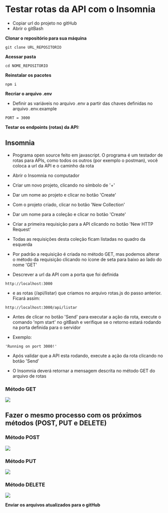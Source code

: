 # Testar rotas da API com o Insomnia
* Copiar url do projeto no gitHub
* Abrir o gitBash

**Clonar o repositório para sua máquina**
```
git clone URL_REPOSITORIO
```

**Acessar pasta**
```
cd NOME_REPOSITORIO
```

**Reinstalar os pacotes**
```
npm i
```
**Recriar o arquivo .env**
* Definir as variáveis no arquivo .env a partir das chaves definidas no arquivo .env.example
```
PORT = 3000
```

**Testar os endpoints (rotas) da API:**

## Insomnia
* Programa open source feito em javascript. O programa é um testador de rotas para APIs, como todos os outros (por exemplo o postman), você coloca a url da API e o caminho da rota

* Abrir o Insomnia no computador

* Criar um novo projeto, clicando no símbolo de '+'

* Dar um nome ao projeto e clicar no botão 'Create'

* Com o projeto criado, clicar no botão 'New Collection'

* Dar um nome para a coleção e clicar no botão 'Create'

* Criar a primeira requisição para a API clicando no botão 'New HTTP Request'

* Todas as requisições desta coleção ficam listadas no quadro da esquerda

* Por padrão a requisição é criada no método GET, mas podemos alterar o método da requisição clicando no ícone de seta para baixo ao lado do nome 'GET'

* Descrever a url da API com a porta que foi definida
```
http://localhost:3000
```

* e as rotas (/api/listar) que criamos no arquivo rotas.js do passo anterior. Ficará assim:
```
http://localhost:3000/api/listar
```
* Antes de clicar no botão 'Send' para executar a ação da rota, execute o comando 'npm start' no gitBash e  verifique se o retorno estará rodando na porta definida para o servidor

* Exemplo:

```
'Running on port 3000!'
```

* Após validar que a API esta rodando, execute a ação da rota clicando no botão 'Send'

* O Insomnia deverá retornar a mensagem descrita no método GET do arquivo de rotas

### Método GET
<img src="img/Método GET.png">

## Fazer o mesmo processo com os próximos métodos (POST, PUT e DELETE)

### Método POST
<img src="img/Método POST.png">

### Método PUT
<img src="img/Método PUT.png">

### Método DELETE
<img src="img/Método DELETE.png">

**Enviar os arquivos atualizados para o gitHub**